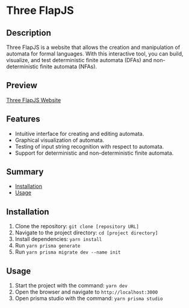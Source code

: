 # Three FlapJS

## Description

Three FlapJS is a website that allows the creation and manipulation of automata for formal languages. With this interactive tool, you can build, visualize, and test deterministic finite automata (DFAs) and non-deterministic finite automata (NFAs).

## Preview

[Three FlapJS Website](https://three-flapjs.vercel.app)

## Features

- Intuitive interface for creating and editing automata.
- Graphical visualization of automata.
- Testing of input string recognition with respect to automata.
- Support for deterministic and non-deterministic finite automata.

## Summary

- [Installation](#installation)
- [Usage](#usage)

## Installation

1. Clone the repository: `git clone [repository URL]`
2. Navigate to the project directory: `cd [project directory]`
3. Install dependencies: `yarn install`
4. Run `yarn prisma generate`
5. Run `yarn prisma migrate dev --name init`

## Usage

1. Start the project with the command: `yarn dev`
2. Open the browser and navigate to `http://localhost:3000`
3. Open prisma studio with the command: `yarn prisma studio`
